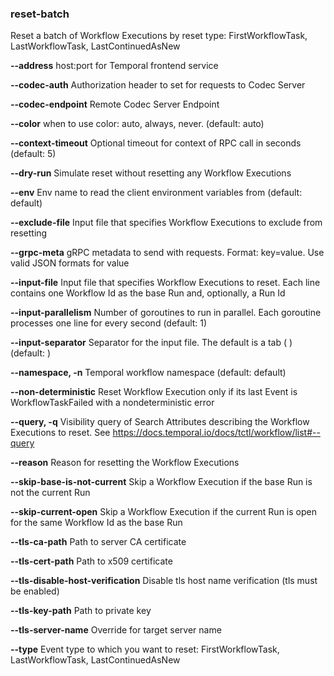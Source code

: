 ### reset-batch

Reset a batch of Workflow Executions by reset type: FirstWorkflowTask, LastWorkflowTask, LastContinuedAsNew

**--address**
host:port for Temporal frontend service

**--codec-auth**
Authorization header to set for requests to Codec Server

**--codec-endpoint**
Remote Codec Server Endpoint

**--color**
when to use color: auto, always, never. (default: auto)

**--context-timeout**
Optional timeout for context of RPC call in seconds (default: 5)

**--dry-run**
Simulate reset without resetting any Workflow Executions

**--env**
Env name to read the client environment variables from (default: default)

**--exclude-file**
Input file that specifies Workflow Executions to exclude from resetting

**--grpc-meta**
gRPC metadata to send with requests. Format: key=value. Use valid JSON formats for value

**--input-file**
Input file that specifies Workflow Executions to reset. Each line contains one Workflow Id as the base Run and, optionally, a Run Id

**--input-parallelism**
Number of goroutines to run in parallel. Each goroutine processes one line for every second (default: 1)

**--input-separator**
Separator for the input file. The default is a tab (	) (default: 	)

**--namespace, -n**
Temporal workflow namespace (default: default)

**--non-deterministic**
Reset Workflow Execution only if its last Event is WorkflowTaskFailed with a nondeterministic error

**--query, -q**
Visibility query of Search Attributes describing the Workflow Executions to reset. See https://docs.temporal.io/docs/tctl/workflow/list#--query

**--reason**
Reason for resetting the Workflow Executions

**--skip-base-is-not-current**
Skip a Workflow Execution if the base Run is not the current Run

**--skip-current-open**
Skip a Workflow Execution if the current Run is open for the same Workflow Id as the base Run

**--tls-ca-path**
Path to server CA certificate

**--tls-cert-path**
Path to x509 certificate

**--tls-disable-host-verification**
Disable tls host name verification (tls must be enabled)

**--tls-key-path**
Path to private key

**--tls-server-name**
Override for target server name

**--type**
Event type to which you want to reset: FirstWorkflowTask, LastWorkflowTask, LastContinuedAsNew

